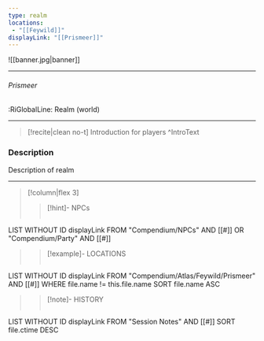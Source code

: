 ```yaml
---
type: realm
locations:
 - "[[Feywild]]"
displayLink: "[[Prismeer]]"
---
```


![[banner.jpg|banner]]

---

###### Prismeer
<span class="sub2">:RiGlobalLine: Realm (world)</span>

---

> [!recite|clean no-t]
>	Introduction for players
>^IntroText

### Description
Description of realm

---

> [!column|flex 3]
>> [!hint]-  NPCs
>>```dataview
LIST WITHOUT ID displayLink
FROM "Compendium/NPCs" AND [[#]] OR "Compendium/Party" AND [[#]] 
>
>> [!example]- LOCATIONS
>>```dataview
LIST WITHOUT ID displayLink
FROM "Compendium/Atlas/Feywild/Prismeer" AND [[#]]
WHERE file.name != this.file.name
SORT file.name ASC
>
>> [!note]- HISTORY
>>```dataview
LIST WITHOUT ID displayLink
FROM "Session Notes" AND [[#]]
SORT file.ctime DESC